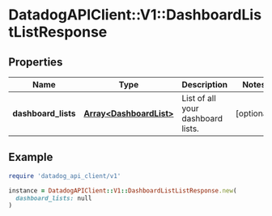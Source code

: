 # DatadogAPIClient::V1::DashboardListListResponse

## Properties

| Name                | Type                                               | Description                       | Notes      |
| ------------------- | -------------------------------------------------- | --------------------------------- | ---------- |
| **dashboard_lists** | [**Array&lt;DashboardList&gt;**](DashboardList.md) | List of all your dashboard lists. | [optional] |

## Example

```ruby
require 'datadog_api_client/v1'

instance = DatadogAPIClient::V1::DashboardListListResponse.new(
  dashboard_lists: null
)
```
